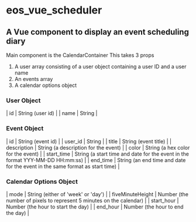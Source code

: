 # eos_vue_scheduler

## A Vue component to display an event scheduling diary

Main component is the CalendarContainer
This takes 3 props 
1. A user array consisting of a user object containing a user ID and a user name
2. An events array
3. A calendar options object

### User Object
| id | String (user id) |
| name | String |

### Event Object
| id | String (event id) |
| user_id | String |
| title | String (event title) |
| description | String (a description for the event) |
| color | String (a hex color for the event) |
| start_time | String (a start time and date for the event in the format YYY-MM-DD HH:mm:ss) |
| end_time | String (an end time and date for the event in the same format as start time) |

### Calendar Options Object
| mode | String (either of 'week' or 'day') |
| fiveMinuteHeight | Number (the number of pixels to represent 5 minutes on the calendar) |
| start_hour | Number (the hour to start the day) |
| end_hour | Number (the hour to end the day) |